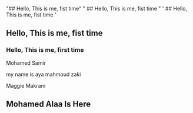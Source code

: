 "## Hello, This is me, fist time" 
" ## Hello, This is me, fist time " 
' ## Hello, This is me, fist time ' 
## Hello, This is me, fist time  
### Hello, This is me, first time  

Mohamed Samir


my name is aya mahmoud zaki

Maggie Makram


 ## Mohamed Alaa Is Here 
